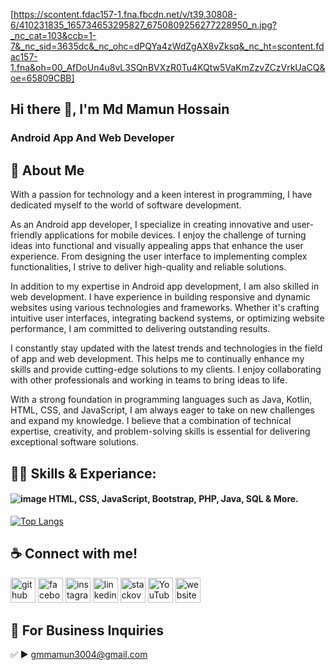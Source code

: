[https://scontent.fdac157-1.fna.fbcdn.net/v/t39.30808-6/410231835_165734653295827_6750809256277228950_n.jpg?_nc_cat=103&ccb=1-7&_nc_sid=3635dc&_nc_ohc=dPQYa4zWdZgAX8vZksq&_nc_ht=scontent.fdac157-1.fna&oh=00_AfDoUn4u8vL3SQnBVXzR0Tu4KQtw5VaKmZzvZCzVrkUaCQ&oe=65809CBB]

## Hi there 👋, I'm Md Mamun Hossain
### Android App And Web Developer

## 🚀 About Me
With a passion for technology and a keen interest in programming, I have dedicated myself to the world of software development.

As an Android app developer, I specialize in creating innovative and user-friendly applications for mobile devices. I enjoy the challenge of turning ideas into functional and visually appealing apps that enhance the user experience. From designing the user interface to implementing complex functionalities, I strive to deliver high-quality and reliable solutions.

In addition to my expertise in Android app development, I am also skilled in web development. I have experience in building responsive and dynamic websites using various technologies and frameworks. Whether it's crafting intuitive user interfaces, integrating backend systems, or optimizing website performance, I am committed to delivering outstanding results.

I constantly stay updated with the latest trends and technologies in the field of app and web development. This helps me to continually enhance my skills and provide cutting-edge solutions to my clients. I enjoy collaborating with other professionals and working in teams to bring ideas to life.

With a strong foundation in programming languages such as Java, Kotlin, HTML, CSS, and JavaScript, I am always eager to take on new challenges and expand my knowledge. I believe that a combination of technical expertise, creativity, and problem-solving skills is essential for delivering exceptional software solutions.

## 👨‍💻 Skills & Experiance:
#### ![image](https://github.com/GmMamunH/GmMamunH/assets/134957744/6fb22106-87a0-40e6-9112-25b246dd32d7) HTML, CSS, JavaScript, Bootstrap, PHP, Java, SQL & More.

[![Top Langs](https://github-readme-stats.vercel.app/api/top-langs/?username=GmMamunH)](https://github.com/anuraghazra/github-readme-stats)

## ☕ Connect with me!
[<img src='https://cdn.jsdelivr.net/npm/simple-icons@3.0.1/icons/github.svg' alt='github' height='40'>](https://github.com/GmMamunH)  [<img src='https://cdn.jsdelivr.net/npm/simple-icons@3.0.1/icons/facebook.svg' alt='facebook' height='40'>](https://www.facebook.com/GmMamunH)  [<img src='https://cdn.jsdelivr.net/npm/simple-icons@3.0.1/icons/instagram.svg' alt='instagram' height='40'>](https://www.instagram.com/GmMamunH/) [<img src='https://cdn.jsdelivr.net/npm/simple-icons@3.0.1/icons/linkedin.svg' alt='linkedin' height='40'>](https://www.linkedin.com/in/md-mamun-hossain-b03b9b282/)   [<img src='https://cdn.jsdelivr.net/npm/simple-icons@3.0.1/icons/stackoverflow.svg' alt='stackoverflow' height='40'>](https://stackoverflow.com/users/21718740/md-mamun-hossain)  [<img src='https://cdn.jsdelivr.net/npm/simple-icons@3.0.1/icons/youtube.svg' alt='YouTube' height='40'>](https://www.youtube.com/@GmMamunH)  [<img src='https://cdn.jsdelivr.net/npm/simple-icons@3.0.1/icons/icloud.svg' alt='website' height='40'>](https://www.facebook.com/GmMamunH)

## 📧 For Business Inquiries
✅ ► gmmamun3004@gmail.com
